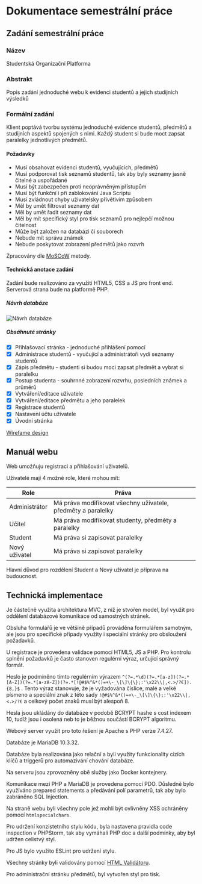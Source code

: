 # Dokumentace semestrální práce

## Zadání semestrální práce

### Název

Studentská Organizační Platforma

### Abstrakt

Popis zadání jednoduché webu k evidenci studentů a jejich studijních výsledků

### Formální zadání

Klient poptává tvorbu systému jednoduché evidence studentů, předmětů a studijních aspektů spojených s nimi.
Každý student si bude moct zapsat paralelky jednotlivých předmětů.

#### Požadavky

- Musí obsahovat evidenci studentů, vyučujících, předmětů
- Musí podporovat tisk seznamů studentů, tak aby byly seznamy jasně čitelné a uspořádané
- Musí být zabezpečen proti neoprávněným přístupům
- Musí být funkční i při zablokování Java Scriptu
- Musí zvládnout chyby uživatelsky přívětivím způsobem
- Měl by umět filtrovat seznamy dat
- Měl by umět řadit seznamy dat
- Měl by mít specifický styl pro tisk seznamů pro nejlepčí možnou čitelnost
- Může být založen na databázi či souborech
- Nebude mít správu známek
- Nebude poskytovat zobrazení předmětů jako rozvrh

Zpracovány dle [MoSCoW](https://en.wikipedia.org/wiki/MoSCoW_method) metody.

#### Technická anotace zadání

Zadání bude realizováno za využití HTML5, CSS a JS pro front end.
Serverová strana bude na platformě PHP.

##### Návrh databáze

![Návrh databáze](https://cdn.discordapp.com/attachments/513038521192153093/929670770005803088/drawSQL-export-2022-01-09_10_39.png)

##### Obsáhnuté stránky

- [x] Přihlašovací stránka - jednoduché přihlášení pomocí
- [x] Administrace studentů - vyučující a administrátoři vydí seznamy studentů
- [x] Zápis předmětu - studenti si budou moci zapsat předmět a vybrat si paralelku
- [x] Postup studenta - souhrnné zobrazení rozvrhu, posledních známek a průměrů
- [x] Vytváření/editace uživatele
- [x] Vytváření/editace předmětu a jeho paralelek
- [x] Registrace studentů
- [x] Nastavení účtu uživatele
- [x] Úvodní stránka

[Wirefame design](https://assets.adobe.com/link/86f37f29-7890-48ed-696e-0a9a9de0af70)

## Manuál webu

Web umožňuju registraci a přihlašování uživatelů.

Uživatelé mají 4 možné role, které mohou mít:

| Role | Práva |
| --- | --- |
| Administrátor | Má práva modifikovat všechny uživatele, předměty a paralelky |
| Učitel | Má práva modifikovat studenty, předměty a paralelky |
| Student | Má práva si zapisovat paralelky |
| Nový uživatel | Má práva si zapisovat paralelky |

Hlavní důvod pro rozdělení Student a Nový uživatel je příprava na budoucnost.

## Technická implementace

Je částečně využita architektura MVC, z níž je stvořen model, byl využit pro oddělení
databázové komunikace od samostných stránek.

Obsluha formulářů je ve většině případů prováděna formulářem samotným, ale jsou pro specifické případy
využity i speciální stránky pro obsloužení požadavků.

U registrace je provedena validace pomocí HTML5, JS a PHP.
Pro kontrolu splnění požadavků je často stanoven regulérní výraz, určující správný formát.

Heslo je podmíněno tímto regulérním výrazem
`^(?=.*\d)(?=.*[a-z])(?=.*[A-Z])(?=.*[a-zA-Z])(?=.*[!@#$%^&*()=+\-_\[\]\{\};:'\x22\\|,<.>/?€]).{8,}$`
. Tento výraz stanovuje, že je vyžadována číslice, malé a velké písmeno a speciální znak z této sady
`!@#$%^&*()=+\-_\[\]\{\};:'\x22\\|,<.>/?€` a celkový počet znaků musí být alespoň 8.

Hesla jsou ukládány do databáze v podobě BCRYPT hashe s cost indexem 10, tudíž jsou i osolená neb to je 
běžnou součástí BCRYPT algoritmu.

Webový server využit pro toto řešení je Apache s PHP verze 7.4.27.

Databáze je MariaDB 10.3.32.

Databáze byla realizována jako relační a byli využity funkcionality cizích klíčů 
a triggerů pro automazivání chování databáze.

Na serveru jsou zprovozněny obě služby jako Docker kontejnery.

Komunikace mezi PHP a MariaDB je provedena pomocí PDO. Důsledně bylo využíváno prepared statements 
a předávání polí parametrů, tak aby bylo zabráněno SQL Injection.

Na straně webu byli všechny pole jež mohli být ovlivněny XSS ochráněny pomocí `htmlspecialchars`.

Pro udržení konzistetního stylu kódu, byla nastavena pravidla code inspection v PHPStorm, tak aby vymáhali PHP doc 
a další podmínky, aby byl udržen celistvý styl.

Pro JS bylo využito ESLint pro udržení stylu.

Všechny stránky byli validovány pomocí [HTML Validátoru](https://validator.w3.org/).

Pro administrační stránku předmětů, byl vytvořen styl pro tisk.
